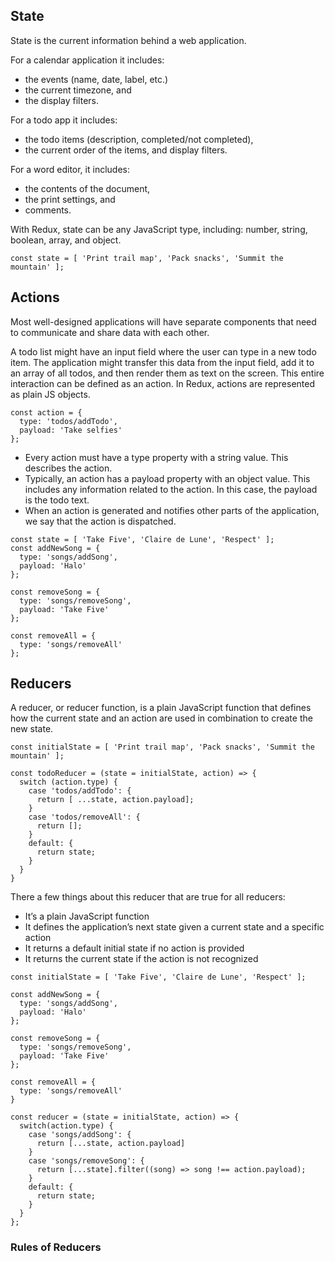 ## State

State is the current information behind a web application.

For a calendar application it includes:
- the events (name, date, label, etc.)
- the current timezone, and 
- the display filters. 

For a todo app it includes:
- the todo items (description, completed/not completed), 
- the current order of the items, and display filters. 

For a word editor, it includes:
- the contents of the document, 
- the print settings, and 
- comments.

With Redux, state can be any JavaScript type, including: number, string, boolean, array, and object.

```
const state = [ 'Print trail map', 'Pack snacks', 'Summit the mountain' ];
```

## Actions

Most well-designed applications will have separate components that need to communicate and share data with each other.

A todo list might have an input field where the user can type in a new todo item. The application might transfer this data from the input field, add it to an array of all todos, and then render them as text on the screen. This entire interaction can be defined as an action.
In Redux, actions are represented as plain JS objects.

```
const action = {
  type: 'todos/addTodo',
  payload: 'Take selfies'
};
```

- Every action must have a type property with a string value. This describes the action.
- Typically, an action has a payload property with an object value. This includes any information related to the action. In this case, the payload is the todo text.
- When an action is generated and notifies other parts of the application, we say that the action is dispatched.

```
const state = [ 'Take Five', 'Claire de Lune', 'Respect' ];
const addNewSong = {
  type: 'songs/addSong',
  payload: 'Halo'
};

const removeSong = {
  type: 'songs/removeSong',
  payload: 'Take Five'
};

const removeAll = {
  type: 'songs/removeAll'
};
```

## Reducers

A reducer, or reducer function, is a plain JavaScript function that defines how the current state and an action are used in combination to create the new state.


```
const initialState = [ 'Print trail map', 'Pack snacks', 'Summit the mountain' ];
 
const todoReducer = (state = initialState, action) => {
  switch (action.type) {
    case 'todos/addTodo': {
      return [ ...state, action.payload];
    }
    case 'todos/removeAll': {
      return [];
    }
    default: {
      return state;
    }
  }
}
```
There a few things about this reducer that are true for all reducers:

- It’s a plain JavaScript function
- It defines the application’s next state given a current state and a specific action
- It returns a default initial state if no action is provided
- It returns the current state if the action is not recognized

```
const initialState = [ 'Take Five', 'Claire de Lune', 'Respect' ];

const addNewSong = {
  type: 'songs/addSong',
  payload: 'Halo'
};

const removeSong = {
  type: 'songs/removeSong',
  payload: 'Take Five'
};

const removeAll = {
  type: 'songs/removeAll'
}

const reducer = (state = initialState, action) => {
  switch(action.type) {
    case 'songs/addSong': {
      return [...state, action.payload]
    }
    case 'songs/removeSong': {
      return [...state].filter((song) => song !== action.payload);
    }
    default: {
      return state;
    }
  }
};
```

### Rules of Reducers



